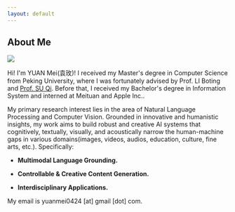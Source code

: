 ```yaml
---
layout: default
---
```


## About Me

<img class="profile-picture" src="imgs/profile.jpeg">

Hi! I'm YUAN Mei(袁玫)! I received my Master's degree in Computer Science from Peking University, where I was fortunately advised by Prof. LI Boting and <a href="https://www.ai.pku.edu.cn/info/1165/2124.htm">Prof. SU Qi</a>. Before that, I received my Bachelor's degree in Information System and interned at Meituan and Apple Inc..


My primary research interest lies in the area of Natural Language Processing and Computer Vision. Grounded in innovative and humanistic insights, my work aims to build robust and creative AI systems that cognitively, textually, visually, and acoustically narrow the human-machine gaps in various domains(images, videos, audios, education, culture, fine arts, etc.). Specifically:

- **Multimodal Language Grounding.**

- **Controllable & Creative Content Generation.**

- **Interdisciplinary Applications.**


My email is yuanmei0424 [at] gmail [dot] com. 

